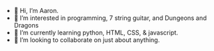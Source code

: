 - 👋 Hi, I’m Aaron.
- 👀 I’m interested in programming, 7 string guitar, and Dungeons and Dragons
- 🌱 I’m currently learning python, HTML, CSS, & javascript.
- 💞️ I’m looking to collaborate on just about anything.

<!---
Astaver/Astaver is a ✨ special ✨ repository because its `README.md` (this file) appears on your GitHub profile.
You can click the Preview link to take a look at your changes.
--->
